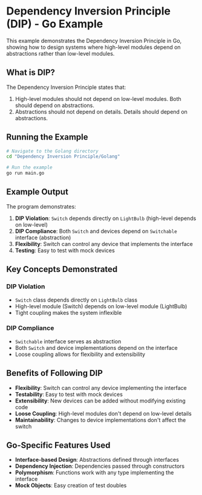 # Dependency Inversion Principle (DIP) - Go Example

This example demonstrates the Dependency Inversion Principle in Go, showing how to design systems where high-level modules depend on abstractions rather than low-level modules.

## What is DIP?

The Dependency Inversion Principle states that:

1. High-level modules should not depend on low-level modules. Both should depend on abstractions.
2. Abstractions should not depend on details. Details should depend on abstractions.

## Running the Example

```bash
# Navigate to the Golang directory
cd "Dependency Inversion Principle/Golang"

# Run the example
go run main.go
```

## Example Output

The program demonstrates:

1. **DIP Violation**: `Switch` depends directly on `LightBulb` (high-level depends on low-level)
2. **DIP Compliance**: Both `Switch` and devices depend on `Switchable` interface (abstraction)
3. **Flexibility**: Switch can control any device that implements the interface
4. **Testing**: Easy to test with mock devices

## Key Concepts Demonstrated

### DIP Violation

- `Switch` class depends directly on `LightBulb` class
- High-level module (Switch) depends on low-level module (LightBulb)
- Tight coupling makes the system inflexible

### DIP Compliance

- `Switchable` interface serves as abstraction
- Both `Switch` and device implementations depend on the interface
- Loose coupling allows for flexibility and extensibility

## Benefits of Following DIP

- **Flexibility**: Switch can control any device implementing the interface
- **Testability**: Easy to test with mock devices
- **Extensibility**: New devices can be added without modifying existing code
- **Loose Coupling**: High-level modules don't depend on low-level details
- **Maintainability**: Changes to device implementations don't affect the switch

## Go-Specific Features Used

- **Interface-based Design**: Abstractions defined through interfaces
- **Dependency Injection**: Dependencies passed through constructors
- **Polymorphism**: Functions work with any type implementing the interface
- **Mock Objects**: Easy creation of test doubles
